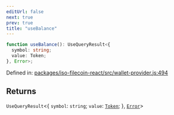 ```yaml
---
editUrl: false
next: true
prev: true
title: "useBalance"
---
```


```ts
function useBalance(): UseQueryResult<{
  symbol: string;
  value: Token;
}, Error>;
```

Defined in: [packages/iso-filecoin-react/src/wallet-provider.js:494](https://github.com/hugomrdias/filecoin/blob/main/packages/iso-filecoin-react/src/wallet-provider.js#L494)

## Returns

`UseQueryResult`\<\{
  `symbol`: `string`;
  `value`: [`Token`](/api/iso-filecoin/token/classes/token/);
\}, [`Error`](https://developer.mozilla.org/docs/Web/JavaScript/Reference/Global_Objects/Error)\>
